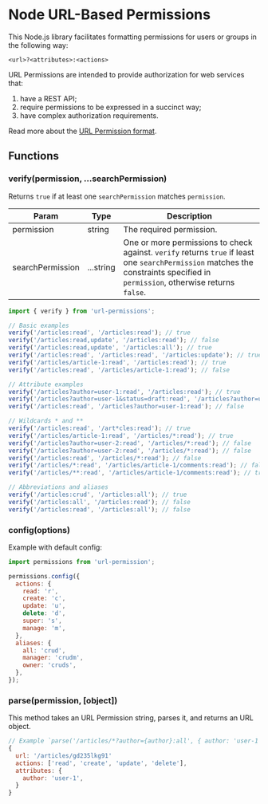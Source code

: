 # Node URL-Based Permissions

This Node.js library facilitates formatting permissions for users or groups in the following way:

```
<url>?<attributes>:<actions>
```

URL Permissions are intended to provide authorization for web services that:

1. have a REST API;
2. require permissions to be expressed in a succinct way;
3. have complex authorization requirements.

Read more about the [URL Permission format](https://github.com/nielskrijger/url-permissions).

## Functions

### verify(permission, ...searchPermission)

Returns `true` if at least one `searchPermission` matches `permission`.

Param            | Type      | Description
-----------------|-----------|-------------------
permission       | string    | The required permission.
searchPermission | ...string | One or more permissions to check against. `verify` returns `true` if least one `searchPermission` matches the constraints specified in `permission`, otherwise returns `false`.

```js
import { verify } from 'url-permissions';

// Basic examples
verify('/articles:read', '/articles:read'); // true
verify('/articles:read,update', '/articles:read'); // false
verify('/articles:read,update', '/articles:all'); // true
verify('/articles:read', '/articles:read', '/articles:update'); // true
verify('/articles/article-1:read', '/articles:read'); // true
verify('/articles:read', '/articles/article-1:read'); // false

// Attribute examples
verify('/articles?author=user-1:read', '/articles:read'); // true
verify('/articles?author=user-1&status=draft:read', '/articles?author=user-1:read'); // true
verify('/articles:read', '/articles?author=user-1:read'); // false

// Wildcards * and **
verify('/articles:read', '/art*cles:read'); // true
verify('/articles/article-1:read', '/articles/*:read'); // true
verify('/articles?author=user-2:read', '/articles/*:read'); // false
verify('/articles?author=user-2:read', '/articles/*:read'); // false
verify('/articles:read', '/articles/*:read'); // false
verify('/articles/*:read', '/articles/article-1/comments:read'); // false
verify('/articles/**:read', '/articles/article-1/comments:read'); // true

// Abbreviations and aliases
verify('/articles:crud', '/articles:all'); // true
verify('/articles:all', '/articles:read'); // false
verify('/articles:read', '/articles:all'); // false
```

### config(options)

Example with default config:

```js
import permissions from 'url-permission';

permissions.config({
  actions: {
    read: 'r',
    create: 'c',
    update: 'u',
    delete: 'd',
    super: 's',
    manage: 'm',
  },
  aliases: {
    all: 'crud',
    manager: 'crudm',
    owner: 'cruds',
  },
});
```

### parse(permission, [object])

This method takes an URL Permission string, parses it, and returns an URL object.

```js
// Example `parse('/articles/*?author={author}:all', { author: 'user-1' })`
{
  url: '/articles/gd235lkg91'
  actions: ['read', 'create', 'update', 'delete'],
  attributes: {
    author: 'user-1',
  }
}
```
